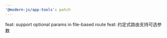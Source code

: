 ```yaml
---
'@modern-js/app-tools': patch
---
```


feat: support optional params in file-based route
feat: 约定式路由支持可选参数
